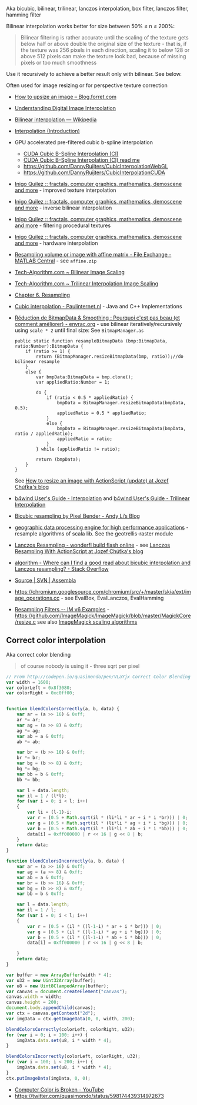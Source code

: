 Aka bicubic, bilinear, trilinear, lanczos interpolation, box filter, lanczos filter, hamming filter

Bilinear interpolation works better for size between 50% ≤ n ≤ 200%:

> Bilinear filtering is rather accurate until the scaling of the texture gets below half or above double the original size of the texture - that is, if the texture was 256 pixels in each direction, scaling it to below 128 or above 512 pixels can make the texture look bad, because of missing pixels or too much smoothness

Use it recursively to achieve a better result only with bilinear. See below.

Often used for image resizing or for perspective texture correction

- [How to upsize an image – Blog.forret.com](http://blog.forret.com/2006/08/23/how-to-upsize-an-image/)
- [Understanding Digital Image Interpolation](http://www.cambridgeincolour.com/tutorials/image-interpolation.htm)
- [Bilinear interpolation — Wikipedia](https://en.wikipedia.org/wiki/Bilinear_interpolation)
- [Interpolation (Introduction)](http://www.scratchapixel.com/lessons/mathematics-physics-for-computer-graphics/interpolation)
- GPU accelerated pre-filtered cubic b-spline interpolation
	- [CUDA Cubic B-Spline Interpolation (CI)](http://www.dannyruijters.nl/cubicinterpolation/)
	- [CUDA Cubic B-Spline Interpolation (CI) read me](http://www.dannyruijters.nl/cubicinterpolation/readme.html)
	- https://github.com/DannyRuijters/CubicInterpolationWebGL
	- https://github.com/DannyRuijters/CubicInterpolationCUDA
- [Inigo Quilez :: fractals, computer graphics, mathematics, demoscene and more](http://www.iquilezles.org/www/articles/texture/texture.htm) - improved texture interpolation
- [Inigo Quilez :: fractals, computer graphics, mathematics, demoscene and more](http://iquilezles.org/www/articles/ibilinear/ibilinear.htm) - inverse bilinear interpolation
- [Inigo Quilez :: fractals, computer graphics, mathematics, demoscene and more](http://www.iquilezles.org/www/articles/filtering/filtering.htm) - filtering procedural textures
- [Inigo Quilez :: fractals, computer graphics, mathematics, demoscene and more](http://www.iquilezles.org/www/articles/hwinterpolation/hwinterpolation.htm) - hardware interpolation
- [Resampling volume or image with affine matrix - File Exchange - MATLAB Central](http://fr.mathworks.com/matlabcentral/fileexchange/21080-resampling-volume-or-image-with-affine-matrix) - see `affine.zip`
- [Tech-Algorithm.com ~ Bilinear Image Scaling](http://tech-algorithm.com/articles/bilinear-image-scaling/)
- [Tech-Algorithm.com ~ Trilinear Interpolation Image Scaling](http://tech-algorithm.com/articles/trilinear-interpolation-image-scaling/)
- [Chapter 6. Resampling](http://pippin.gimp.org/image_processing/chap_resampling.html)
- [Cubic interpolation - Paulinternet.nl](http://www.paulinternet.nl/?page=bicubic) - Java and C++ Implementations
- [Réduction de BitmapData & Smoothing : Pourquoi c'est pas beau (et comment améliorer) - envrac.org](http://wayback.archive.org/web/20110903152621/http://www.envrac.org/index.php/2008/06/23/181-reduction-de-bitmapdata-smoothing-pourquoi-c-est-pas-beau-et-comment-ameliorer) - use bilinear iteratively/recursively using `scale * 2` until final size:
	See `BitmapManager.as`

	```as3
	public static function resampleBitmapData (bmp:BitmapData, ratio:Number):BitmapData {
		if (ratio >= 1) {
			return (BitmapManager.resizeBitmapData(bmp, ratio));//do bilinear resample
		}
		else {
			var bmpData:BitmapData = bmp.clone();
			var appliedRatio:Number = 1;

			do {
				if (ratio < 0.5 * appliedRatio) {
					bmpData = BitmapManager.resizeBitmapData(bmpData, 0.5);
					appliedRatio = 0.5 * appliedRatio;
				}
				else {
					bmpData = BitmapManager.resizeBitmapData(bmpData, ratio / appliedRatio);
					appliedRatio = ratio;
				}
			} while (appliedRatio != ratio);

			return (bmpData);
		}
	}
	```

	See [How to resize an image with ActionScript (update) at Jozef Chúťka's blog](http://blog.yoz.sk/2010/01/how-to-resize-an-image-with-actionscript/)
- [b4wind User's Guide - Interpolation](https://www.grc.nasa.gov/WWW/winddocs/utilities/b4wind_guide/interpolation.html) and [b4wind User's Guide - Trilinear Interpolation](https://www.grc.nasa.gov/WWW/winddocs/utilities/b4wind_guide/trilinear.html)
- [Bicubic resampling by Pixel Bender - Andy Li’s Blog](https://blog.onthewings.net/2009/08/25/bicubic-resampling-by-pixel-bender/)
- [geographic data processing engine for high performance applications](https://github.com/locationtech/geotrellis/tree/master/raster/src/main/scala/geotrellis/raster/resample) - resample algorithms of scala lib. See the geotrellis-raster module
- [Lanczos Resampling - wonderfl build flash online](http://wonderfl.net/c/dLf0) - see [Lanczos Resampling With ActionScript at Jozef Chúťka's blog](http://blog.yoz.sk/2010/11/lanczos-resampling-with-actionscript/)
- [algorithm - Where can I find a good read about bicubic interpolation and Lanczos resampling? - Stack Overflow](https://stackoverflow.com/questions/943781/where-can-i-find-a-good-read-about-bicubic-interpolation-and-lanczos-resampling)
- [Source | SVN | Assembla](https://app.assembla.com/spaces/sk-yoz-classes/subversion/source/HEAD/trunk/src)
- https://chromium.googlesource.com/chromium/src/+/master/skia/ext/image_operations.cc - see EvalBox, EvalLanczos, EvalHamming
- [Resampling Filters -- IM v6 Examples](http://www.imagemagick.org/Usage/filter/) - https://github.com/ImageMagick/ImageMagick/blob/master/MagickCore/resize.c see also [ImageMagick scaling algorithms](http://www.robotplanet.dk/graphics/imagemagick_scaling/)

## Correct color interpolation

Aka correct color blending

> of course nobody is using it - three sqrt per pixel

```js
// From http://codepen.io/quasimondo/pen/VLaYjx Correct Color Blending
var width = 1600;
var colorLeft = 0x8f3080;
var colorRight = 0xc0ff00;


function blendColorsCorrectly(a, b, data) {
	var ar = (a >> 16) & 0xff;
	ar *= ar;
	var ag = (a >> 8) & 0xff;
	ag *= ag;
	var ab = a & 0xff;
	ab *= ab;

	var br = (b >> 16) & 0xff;
	br *= br;
	var bg = (b >> 8) & 0xff;
	bg *= bg;
	var bb = b & 0xff;
	bb *= bb;

	var l = data.length;
	var il = 1 / (l*l);
	for (var i = 0; i < l; i++)
	{
		var li = (l-1)-i;
		var r = (0.5 + Math.sqrt(il * (li*li * ar + i * i *br))) | 0;
		var g = (0.5 + Math.sqrt(il * (li*li * ag + i * i *bg))) | 0;
		var b = (0.5 + Math.sqrt(il * (li*li * ab + i * i *bb))) | 0;
		data[i] = 0xff000000 | r << 16 | g << 8 | b;
	}
	return data;
}

function blendColorsIncorrectly(a, b, data) {
	var ar = (a >> 16) & 0xff;
	var ag = (a >> 8) & 0xff;
	var ab = a & 0xff;
	var br = (b >> 16) & 0xff;
	var bg = (b >> 8) & 0xff;
	var bb = b & 0xff;

	var l = data.length;
	var il = 1 / l;
	for (var i = 0; i < l; i++)
	{
		var r = (0.5 + (il * ((l-1-i) * ar + i * br))) | 0;
		var g = (0.5 + (il * ((l-1-i) * ag + i * bg))) | 0;
		var b = (0.5 + (il * ((l-1-i) * ab + i * bb))) | 0;
		data[i] = 0xff000000 | r << 16 | g << 8 | b;

	}
	return data;
}

var buffer = new ArrayBuffer(width * 4);
var u32 = new Uint32Array(buffer);
var u8 = new Uint8ClampedArray(buffer);
var canvas = document.createElement("canvas");
canvas.width = width;
canvas.height = 200;
document.body.appendChild(canvas);
var ctx = canvas.getContext("2d");
var imgData = ctx.getImageData(0, 0, width, 200);

blendColorsCorrectly(colorLeft, colorRight, u32);
for (var i = 0; i < 100; i++) {
	imgData.data.set(u8, i * width * 4);
}

blendColorsIncorrectly(colorLeft, colorRight, u32);
for (var i = 100; i < 200; i++) {
	imgData.data.set(u8, i * width * 4);
}
ctx.putImageData(imgData, 0, 0);
```

- [Computer Color is Broken - YouTube](https://www.youtube.com/watch?v=LKnqECcg6Gw)
- https://twitter.com/quasimondo/status/598174439314972673
